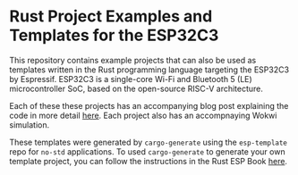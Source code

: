 # Rust Project Examples and Templates for the ESP32C3

This repository contains example projects that can also be used as templates written in the Rust programming language targeting the ESP32C3 by Espressif.
ESP32C3 is a single-core Wi-Fi and Bluetooth 5 (LE) microcontroller SoC, based on the open-source RISC-V architecture. 

Each of these these projects has an accompanying blog post explaining the code in more detail [here](https://apollolabsblog.hashnode.dev/). Each project also has an accompnaying Wokwi simulation.

These templates were generated by `cargo-generate` using the `esp-template` repo for `no-std` applications. To used `cargo-generate` to generate your own template project, you can follow the instructions in the Rust ESP Book [here](https://esp-rs.github.io/book/writing-your-own-application/generate-project-from-template.html#esp-template).
